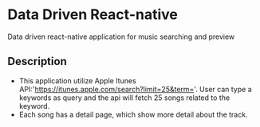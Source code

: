 # Data Driven React-native 
Data driven react-native application for music searching and preview

## Description
- This application utilize Apple Itunes API:'https://itunes.apple.com/search?limit=25&term='. User can type a keywords as query and the api will fetch 25 songs related to the keyword. 
- Each song has a detail page, which show more detail about the track.
